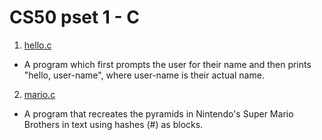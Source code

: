 # CS50 pset 1 - C

1. [hello.c](https://github.com/CalvinChe/CS50/blob/master/pset1/hello.c)
  * A program which first prompts the user for their name and then prints "hello, user-name", where user-name is their actual name.

2. [mario.c](https://github.com/CalvinChe/CS50/blob/master/pset1/mario.c)
  * A program that recreates the pyramids in Nintendo's Super Mario Brothers in text using hashes (#) as blocks.
